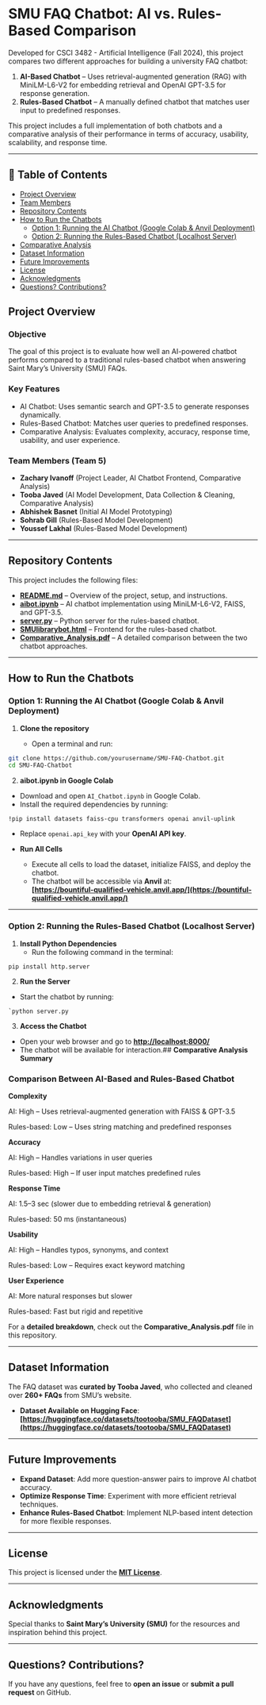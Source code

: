 
# **SMU FAQ Chatbot: AI vs. Rules-Based Comparison**

Developed for CSCI 3482 - Artificial Intelligence (Fall 2024), this project compares two different approaches for building a university FAQ chatbot:

1.  **AI-Based Chatbot** – Uses retrieval-augmented generation (RAG) with MiniLM-L6-V2 for embedding retrieval and OpenAI GPT-3.5 for response generation.
2.  **Rules-Based Chatbot** – A manually defined chatbot that matches user input to predefined responses.

This project includes a full implementation of both chatbots and a comparative analysis of their performance in terms of accuracy, usability, scalability, and response time.

----------

## **📑 Table of Contents**
- [Project Overview](#project-overview)
- [Team Members](#team-members-team-5)
- [Repository Contents](#repository-contents)
- [How to Run the Chatbots](#how-to-run-the-chatbots)
  - [Option 1: Running the AI Chatbot (Google Colab & Anvil Deployment)](#option-1-running-the-ai-chatbot-google-colab--anvil-deployment)
  - [Option 2: Running the Rules-Based Chatbot (Localhost Server)](#option-2-running-the-rules-based-chatbot-localhost-server)
- [Comparative Analysis](#comparative-analysis-summary)
- [Dataset Information](#dataset-information)
- [Future Improvements](#future-improvements)
- [License](#license)
- [Acknowledgments](#acknowledgments)
- [Questions? Contributions?](#questions-contributions)

## **Project Overview**

### **Objective**

The goal of this project is to evaluate how well an AI-powered chatbot performs compared to a traditional rules-based chatbot when answering Saint Mary’s University (SMU) FAQs.

### **Key Features**

-   AI Chatbot: Uses semantic search and GPT-3.5 to generate responses dynamically.
-   Rules-Based Chatbot: Matches user queries to predefined responses.
-   Comparative Analysis: Evaluates complexity, accuracy, response time, usability, and user experience.

### **Team Members (Team 5)**

-   **Zachary Ivanoff** (Project Leader, AI Chatbot Frontend, Comparative Analysis)
-   **Tooba Javed** (AI Model Development, Data Collection & Cleaning, Comparative Analysis)
-   **Abhishek Basnet** (Initial AI Model Prototyping)
-   **Sohrab Gill** (Rules-Based Model Development)
-   **Youssef Lakhal** (Rules-Based Model Development)

----------

## **Repository Contents**

This project includes the following files:

-   [**README.md**](https://github.com/toobajaved/SMU-FAQ-Chatbot/blob/main/README.md) – Overview of the project, setup, and instructions.
-   [**aibot.ipynb**](https://github.com/toobajaved/SMU-FAQ-Chatbot/blob/main/aibot.ipynb) – AI chatbot implementation using MiniLM-L6-V2, FAISS, and GPT-3.5.
-   [**server.py**](https://github.com/toobajaved/SMU-FAQ-Chatbot/blob/main/server.py) – Python server for the rules-based chatbot.
-   [**SMUlibrarybot.html**](https://github.com/toobajaved/SMU-FAQ-Chatbot/blob/main/SMUlibrarybot.html) – Frontend for the rules-based chatbot.
-   [**Comparative_Analysis.pdf**](https://github.com/toobajaved/SMU-FAQ-Chatbot/blob/main/Comparative_Analysis.pdf) – A detailed comparison between the two chatbot approaches.

----------

## **How to Run the Chatbots**

### **Option 1: Running the AI Chatbot (Google Colab & Anvil Deployment)**

1.  **Clone the repository**
    
    -   Open a terminal and run:
```bash
git clone https://github.com/yourusername/SMU-FAQ-Chatbot.git
cd SMU-FAQ-Chatbot
```
2. **aibot.ipynb in Google Colab**

-   Download and open `AI_Chatbot.ipynb` in Google Colab.
-   Install the required dependencies by running:
```
!pip install datasets faiss-cpu transformers openai anvil-uplink
```

-    Replace `openai.api_key` with your **OpenAI API key**.
-   **Run All Cells**
    
    -   Execute all cells to load the dataset, initialize FAISS, and deploy the chatbot.
    -   The chatbot will be accessible via **Anvil** at:  
        **[https://bountiful-qualified-vehicle.anvil.app/](https://bountiful-qualified-vehicle.anvil.app/)**
        
----------

### **Option 2: Running the Rules-Based Chatbot (Localhost Server)**

1.  **Install Python Dependencies**
    -   Run the following command in the terminal:
   ```
   pip install http.server
   ```
  2.  **Run the Server**

-   Start the chatbot by running:
   ```
   `python server.py
   ```
   3. **Access the Chatbot**

-   Open your web browser and go to **[http://localhost:8000/](http://localhost:8000/)**
-   The chatbot will be available for interaction.## **Comparative Analysis Summary**

### **Comparison Between AI-Based and Rules-Based Chatbot**



**Complexity**

AI: High – Uses retrieval-augmented generation with FAISS & GPT-3.5

Rules-based: Low – Uses string matching and predefined responses

**Accuracy**

AI: High – Handles variations in user queries

Rules-based: High – If user input matches predefined rules

**Response Time**

AI: 1.5–3 sec (slower due to embedding retrieval & generation)

Rules-based: 50 ms (instantaneous)

**Usability**

AI: High – Handles typos, synonyms, and context

Rules-based: Low – Requires exact keyword matching

**User Experience**

AI: More natural responses but slower

Rules-based: Fast but rigid and repetitive

For a **detailed breakdown**, check out the **Comparative_Analysis.pdf** file in this repository.

----------

## **Dataset Information**

The FAQ dataset was **curated by Tooba Javed**, who collected and cleaned over **260+ FAQs** from SMU’s website.

-   **Dataset Available on Hugging Face**:  
    **[https://huggingface.co/datasets/tootooba/SMU_FAQDataset](https://huggingface.co/datasets/tootooba/SMU_FAQDataset)**

----------

## **Future Improvements**

-   **Expand Dataset**: Add more question-answer pairs to improve AI chatbot accuracy.
-   **Optimize Response Time**: Experiment with more efficient retrieval techniques.
-   **Enhance Rules-Based Chatbot**: Implement NLP-based intent detection for more flexible responses.

----------

## **License**

This project is licensed under the [**MIT License**](https://github.com/toobajaved/SMU-FAQ-Chatbot/blob/main/LICENSE).

----------

## **Acknowledgments**

Special thanks to **Saint Mary’s University (SMU)** for the resources and inspiration behind this project.

----------

## **Questions? Contributions?**

If you have any questions, feel free to **open an issue** or **submit a pull request** on GitHub.
   
